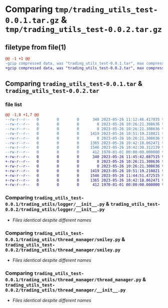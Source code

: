 # Comparing `tmp/trading_utils_test-0.0.1.tar.gz` & `tmp/trading_utils_test-0.0.2.tar.gz`

## filetype from file(1)

```diff
@@ -1 +1 @@
-gzip compressed data, was "trading_utils_test-0.0.1.tar", max compression
+gzip compressed data, was "trading_utils_test-0.0.2.tar", max compression
```

## Comparing `trading_utils_test-0.0.1.tar` & `trading_utils_test-0.0.2.tar`

### file list

```diff
@@ -1,8 +1,7 @@
--rw-r--r--   0        0        0      340 2023-05-26 11:12:46.417035 trading_utils_test-0.0.1/pyproject.toml
--rw-r--r--   0        0        0        0 2023-05-26 10:26:21.308636 trading_utils_test-0.0.1/README.md
--rw-r--r--   0        0        0        0 2023-05-26 10:26:21.308636 trading_utils_test-0.0.1/trading_utils/__init__.py
--rw-r--r--   0        0        0     1419 2023-05-26 10:51:19.210821 trading_utils_test-0.0.1/trading_utils/logger/__init__.py
--rw-r--r--   0        0        0        0 2023-05-26 10:26:21.308636 trading_utils_test-0.0.1/trading_utils/thread_manager/__init__.py
--rw-r--r--   0        0        0     1365 2023-05-26 10:42:18.062471 trading_utils_test-0.0.1/trading_utils/thread_manager/smiley.py
--rw-r--r--   0        0        0     1546 2023-05-26 10:42:38.312139 trading_utils_test-0.0.1/trading_utils/thread_manager/thread_manager.py
--rw-r--r--   0        0        0      412 1970-01-01 00:00:00.000000 trading_utils_test-0.0.1/PKG-INFO
+-rw-r--r--   0        0        0      340 2023-05-26 11:45:42.087515 trading_utils_test-0.0.2/pyproject.toml
+-rw-r--r--   0        0        0        0 2023-05-26 10:26:21.308636 trading_utils_test-0.0.2/README.md
+-rw-r--r--   0        0        0        0 2023-05-26 10:26:21.308636 trading_utils_test-0.0.2/trading_utils/__init__.py
+-rw-r--r--   0        0        0     1419 2023-05-26 10:51:19.210821 trading_utils_test-0.0.2/trading_utils/logger/__init__.py
+-rw-r--r--   0        0        0     1546 2023-05-26 11:44:51.472515 trading_utils_test-0.0.2/trading_utils/thread_manager/__init__.py
+-rw-r--r--   0        0        0     1365 2023-05-26 10:42:18.062471 trading_utils_test-0.0.2/trading_utils/thread_manager/smiley.py
+-rw-r--r--   0        0        0      412 1970-01-01 00:00:00.000000 trading_utils_test-0.0.2/PKG-INFO
```

### Comparing `trading_utils_test-0.0.1/trading_utils/logger/__init__.py` & `trading_utils_test-0.0.2/trading_utils/logger/__init__.py`

 * *Files identical despite different names*

### Comparing `trading_utils_test-0.0.1/trading_utils/thread_manager/smiley.py` & `trading_utils_test-0.0.2/trading_utils/thread_manager/smiley.py`

 * *Files identical despite different names*

### Comparing `trading_utils_test-0.0.1/trading_utils/thread_manager/thread_manager.py` & `trading_utils_test-0.0.2/trading_utils/thread_manager/__init__.py`

 * *Files identical despite different names*

